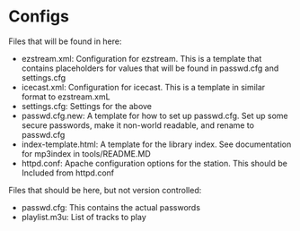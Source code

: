 # Configs #

Files that will be found in here:

* ezstream.xml: Configuration for ezstream. This is a template that contains
  placeholders for values that will be found in passwd.cfg and settings.cfg
* icecast.xml: Configuration for icecast. This is a template in similar format
  to ezstream.xmL
* settings.cfg: Settings for the above
* passwd.cfg.new: A template for how to set up passwd.cfg. Set up some secure
  passwords, make it non-world readable, and rename to passwd.cfg
* index-template.html: A template for the library index. See documentation for
  mp3index in tools/README.MD
* httpd.conf: Apache configuration options for the station. This should be
  Included from httpd.conf

Files that should be here, but not version controlled:

* passwd.cfg: This contains the actual passwords
* playlist.m3u: List of tracks to play

